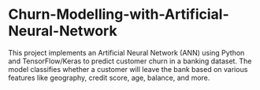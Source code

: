 # Churn-Modelling-with-Artificial-Neural-Network
This project implements an Artificial Neural Network (ANN) using Python and TensorFlow/Keras to predict customer churn in a banking dataset. The model classifies whether a customer will leave the bank based on various features like geography, credit score, age, balance, and more.
